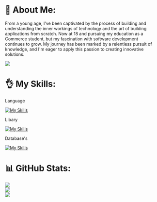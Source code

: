 # 💫 About Me:
From a young age, I've been captivated by the process of building and understanding the inner workings of technology and the art of building applications from scratch. Now at 18 and pursuing my education as a Commerce student, but my fascination with software development continues to grow. My journey has been marked by a relentless pursuit of knowledge, and I'm eager to apply this passion to creating innovative solutions.

![](https://media.licdn.com/dms/image/D4D16AQEvmpNU7vvu5g/profile-displaybackgroundimage-shrink_350_1400/0/1692871674491?e=1700092800&v=beta&t=HaW-9bWlFECtgyTmY_es1pisy3NlvMN6rrwON_tdRSo)

# 👌 My Skills:
Language<br />

[![My Skills](https://skillicons.dev/icons?i=java,js,nodejs,html,css)](https://skillicons.dev)

Libary<br />

[![My Skills](https://skillicons.dev/icons?i=spring,maven,hibernate,express,react,next,redux,tailwindcss)](https://skillicons.dev)

Database's<br />

[![My Skills](https://skillicons.dev/icons?i=mysql,mongodb)](https://skillicons.dev)

# 📊 GitHub Stats:
![](https://github-readme-stats.vercel.app/api?username=harshsahu12&theme=gotham&hide_border=true&include_all_commits=false&count_private=false)<br/>
![](https://github-readme-streak-stats.herokuapp.com/?user=harshsahu12&theme=gotham&hide_border=true)<br/>
![](https://github-readme-stats.vercel.app/api/top-langs/?username=harshsahu12&theme=gotham&hide_border=true&include_all_commits=false&count_private=false&layout=compact)

